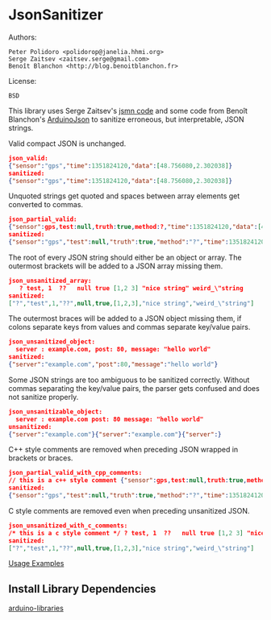 # JsonSanitizer

Authors:

    Peter Polidoro <polidorop@janelia.hhmi.org>
    Serge Zaitsev <zaitsev.serge@gmail.com>
    Benoît Blanchon <http://blog.benoitblanchon.fr>

License:

    BSD

This library uses Serge Zaitsev's
[jsmn code](https://github.com/zserge/jsmn) and some code from Benoît
Blanchon's [ArduinoJson](https://github.com/bblanchon/ArduinoJson) to
sanitize erroneous, but interpretable, JSON strings.

Valid compact JSON is unchanged.

```json
json_valid:
{"sensor":"gps","time":1351824120,"data":[48.756080,2.302038]}
sanitized:
{"sensor":"gps","time":1351824120,"data":[48.756080,2.302038]}
```

Unquoted strings get quoted and spaces between array elements get converted to commas.

```json
json_partial_valid:
{"sensor":gps,test:null,truth:true,method:?,"time":1351824120,"data":[48.756080 2.302038]}
sanitized:
{"sensor":"gps","test":null,"truth":true,"method":"?","time":1351824120,"data":[48.756080,2.302038]}
```

The root of every JSON string should either be an object or array. The
outermost brackets will be added to a JSON array missing them.

```json
json_unsanitized_array:
   ? test, 1  ??   null true [1,2 3] "nice string" weird_\"string
sanitized:
["?","test",1,"??",null,true,[1,2,3],"nice string","weird_\"string"]
```

The outermost braces will be added to a JSON object missing them, if
colons separate keys from values and commas separate key/value pairs.

```json
json_unsanitized_object:
  server : example.com, post: 80, message: "hello world"
sanitized:
{"server":"example.com","post":80,"message":"hello world"}
```

Some JSON strings are too ambiguous to be sanitized correctly. Without
commas separating the key/value pairs, the parser gets confused and
does not sanitize properly.

```json
json_unsanitizable_object:
  server : example.com post: 80 message: "hello world"
unsanitized:
{"server":"example.com"}{"server":"example.com"}{"server":}
```

C++ style comments are removed when preceding JSON wrapped in brackets
or braces.

```json
json_partial_valid_with_cpp_comments:
// this is a c++ style comment {"sensor":gps,test:null,truth:true,method:?,"time":1351824120,"data":[48.756080 2.302038]}
sanitized:
{"sensor":"gps","test":null,"truth":true,"method":"?","time":1351824120,"data":[48.756080,2.302038]}
```

C style comments are removed even when preceding unsanitized JSON.

```json
json_unsanitized_with_c_comments:
/* this is a c style comment */ ? test, 1  ??   null true [1,2 3] "nice string" weird_\"string
sanitized:
["?","test",1,"??",null,true,[1,2,3],"nice string","weird_\"string"]
```

[Usage Examples](./examples)

## Install Library Dependencies

[arduino-libraries](https://github.com/janelia-arduino/arduino-libraries)
